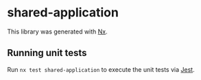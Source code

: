 # shared-application

This library was generated with [Nx](https://nx.dev).

## Running unit tests

Run `nx test shared-application` to execute the unit tests via [Jest](https://jestjs.io).
